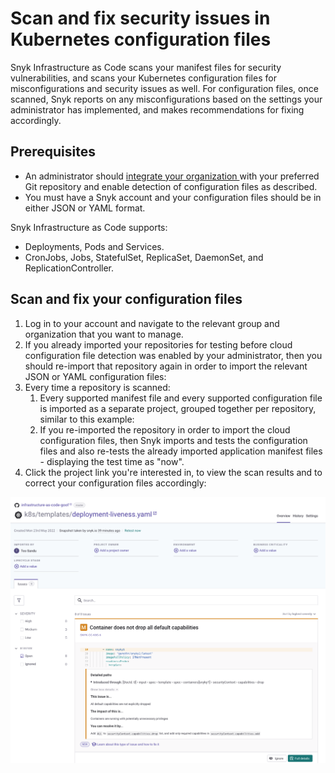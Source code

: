 # Scan and fix security issues in Kubernetes configuration files

Snyk Infrastructure as Code scans your manifest files for security vulnerabilities, and scans your Kubernetes configuration files for misconfigurations and security issues as well. For configuration files, once scanned, Snyk reports on any misconfigurations based on the settings your administrator has implemented, and makes recommendations for fixing accordingly.

## Prerequisites

* An administrator should [integrate your organization ](../scan-terraform-files/configure-your-integration-to-find-security-issues-in-your-terraform-filess.md)with your preferred Git repository and enable detection of configuration files as described.
* You must have a Snyk account and your configuration files should be in either JSON or YAML format.

Snyk Infrastructure as Code supports:

* Deployments, Pods and Services.
* CronJobs, Jobs, StatefulSet, ReplicaSet, DaemonSet, and ReplicationController.

## Scan and fix your configuration files

1. Log in to your account and navigate to the relevant group and organization that you want to manage.
2. If you already imported your repositories for testing before cloud configuration file detection was enabled by your administrator, then you should re-import that repository again in order to import the relevant JSON or YAML configuration files:
3. Every time a repository is scanned:
   1. Every supported manifest file and every supported configuration file is imported as a separate project, grouped together per repository, similar to this example:
   2. If you re-imported the repository in order to import the cloud configuration files, then Snyk imports and tests the configuration files and also re-tests the already imported application manifest files - displaying the test time as "now".
4. Click the project link you're interested in, to view the scan results and to correct your configuration files accordingly:

![](<../../../.gitbook/assets/image (19) (2) (1) (1) (1) (1) (1) (1) (1) (1) (1) (1) (1).png>)
